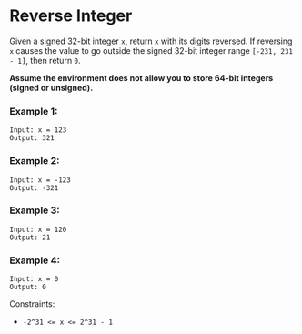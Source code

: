 # Reverse Integer

Given a signed 32-bit integer `x`, return `x` with its digits reversed. If reversing `x` causes the value to go outside the signed 32-bit integer range `[-231, 231 - 1]`, then return `0`.

**Assume the environment does not allow you to store 64-bit integers (signed or unsigned).**

### Example 1:
```
Input: x = 123
Output: 321
```
### Example 2:
```
Input: x = -123
Output: -321
```
### Example 3:
```
Input: x = 120
Output: 21
```
### Example 4:
```
Input: x = 0
Output: 0
```

Constraints:

* `-2^31 <= x <= 2^31 - 1`